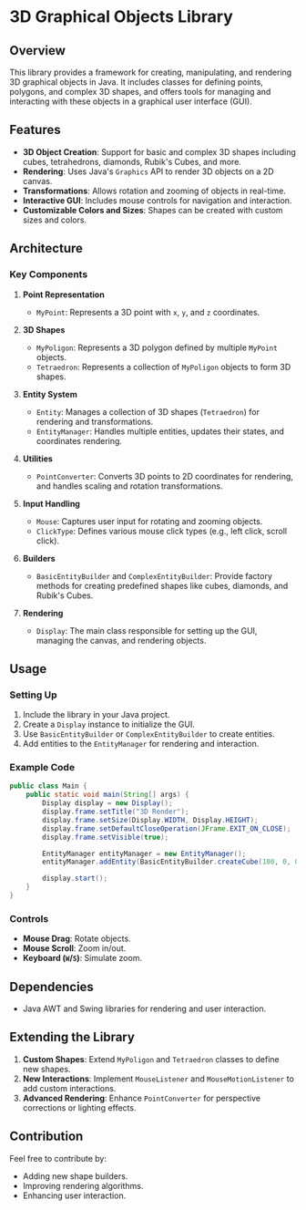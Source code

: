 # 3D Graphical Objects Library

## Overview
This library provides a framework for creating, manipulating, and rendering 3D graphical objects in Java. It includes classes for defining points, polygons, and complex 3D shapes, and offers tools for managing and interacting with these objects in a graphical user interface (GUI).

## Features
- **3D Object Creation**: Support for basic and complex 3D shapes including cubes, tetrahedrons, diamonds, Rubik's Cubes, and more.
- **Rendering**: Uses Java's `Graphics` API to render 3D objects on a 2D canvas.
- **Transformations**: Allows rotation and zooming of objects in real-time.
- **Interactive GUI**: Includes mouse controls for navigation and interaction.
- **Customizable Colors and Sizes**: Shapes can be created with custom sizes and colors.

## Architecture
### Key Components
1. **Point Representation**
   - `MyPoint`: Represents a 3D point with `x`, `y`, and `z` coordinates.

2. **3D Shapes**
   - `MyPoligon`: Represents a 3D polygon defined by multiple `MyPoint` objects.
   - `Tetraedron`: Represents a collection of `MyPoligon` objects to form 3D shapes.

3. **Entity System**
   - `Entity`: Manages a collection of 3D shapes (`Tetraedron`) for rendering and transformations.
   - `EntityManager`: Handles multiple entities, updates their states, and coordinates rendering.

4. **Utilities**
   - `PointConverter`: Converts 3D points to 2D coordinates for rendering, and handles scaling and rotation transformations.

5. **Input Handling**
   - `Mouse`: Captures user input for rotating and zooming objects.
   - `ClickType`: Defines various mouse click types (e.g., left click, scroll click).

6. **Builders**
   - `BasicEntityBuilder` and `ComplexEntityBuilder`: Provide factory methods for creating predefined shapes like cubes, diamonds, and Rubik's Cubes.

7. **Rendering**
   - `Display`: The main class responsible for setting up the GUI, managing the canvas, and rendering objects.

## Usage
### Setting Up
1. Include the library in your Java project.
2. Create a `Display` instance to initialize the GUI.
3. Use `BasicEntityBuilder` or `ComplexEntityBuilder` to create entities.
4. Add entities to the `EntityManager` for rendering and interaction.

### Example Code
```java
public class Main {
    public static void main(String[] args) {
        Display display = new Display();
        display.frame.setTitle("3D Render");
        display.frame.setSize(Display.WIDTH, Display.HEIGHT);
        display.frame.setDefaultCloseOperation(JFrame.EXIT_ON_CLOSE);
        display.frame.setVisible(true);

        EntityManager entityManager = new EntityManager();
        entityManager.addEntity(BasicEntityBuilder.createCube(100, 0, 0, 0));

        display.start();
    }
}
```

### Controls
- **Mouse Drag**: Rotate objects.
- **Mouse Scroll**: Zoom in/out.
- **Keyboard (`W`/`S`)**: Simulate zoom.

## Dependencies
- Java AWT and Swing libraries for rendering and user interaction.

## Extending the Library
1. **Custom Shapes**: Extend `MyPoligon` and `Tetraedron` classes to define new shapes.
2. **New Interactions**: Implement `MouseListener` and `MouseMotionListener` to add custom interactions.
3. **Advanced Rendering**: Enhance `PointConverter` for perspective corrections or lighting effects.

## Contribution
Feel free to contribute by:
- Adding new shape builders.
- Improving rendering algorithms.
- Enhancing user interaction.


